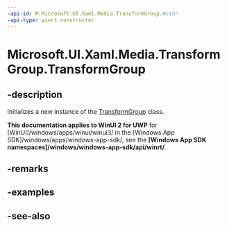 ```yaml
---
-api-id: M:Microsoft.UI.Xaml.Media.TransformGroup.#ctor
-api-type: winrt constructor
---
```


<!-- Method syntax
public TransformGroup()
-->

# Microsoft.UI.Xaml.Media.TransformGroup.TransformGroup

## -description
Initializes a new instance of the [TransformGroup](transformgroup.md) class.

**This documentation applies to WinUI 2 for UWP** for [WinUI]/windows/apps/winui/winui3/ in the [Windows App SDK]/windows/apps/windows-app-sdk/, see the **[Windows App SDK namespaces]/windows/windows-app-sdk/api/winrt/**.

## -remarks

## -examples

## -see-also
